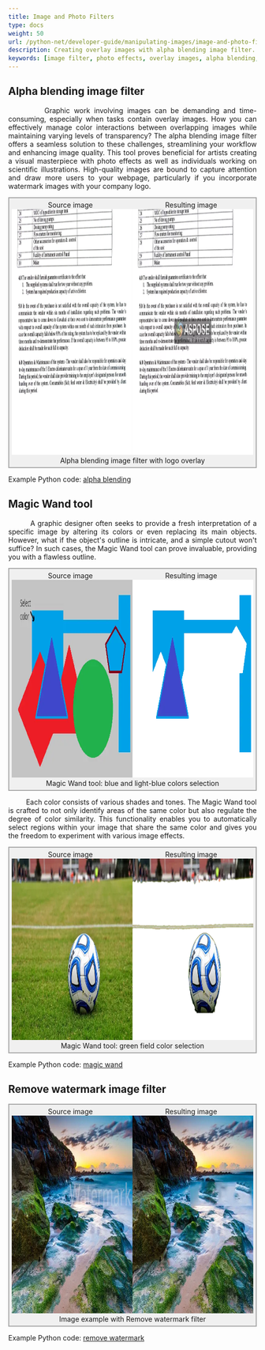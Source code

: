```yaml
---
title: Image and Photo Filters
type: docs
weight: 50
url: /python-net/developer-guide/manipulating-images/image-and-photo-filters/
description: Creating overlay images with alpha blending image filter. Watermark image with company logo. Magic Wand tool for color selection.
keywords: [image filter, photo effects, overlay images, alpha blending, image effect, blending image, watermark images, magic wand, color selection]
---
```


<style>
   .frame {
    border: 2px solid darkgray;
    padding: 5px;
    margin: 0 auto;
    background: #f0f0f0;
    align-items: center;
   }
   .frame figcaption {
    margin: 0 auto;
    display: flex;
    flex-direction: row;
    justify-content: center;
   }
   .container {
   display: flex;
   flex-direction: row;
   align-items: center;
   justify-content: space-around;
   }
</style>

## Alpha blending image filter

<p align='justify'>
&nbsp;&nbsp;&nbsp;&nbsp;&nbsp;&nbsp;&nbsp;&nbsp;
Graphic work involving images can be demanding and time-consuming, especially when tasks contain overlay images. How you can effectively manage color interactions between overlapping images while maintaining varying levels of transparency? The alpha blending image filter offers a seamless solution to these challenges, streamlining your workflow and enhancing image quality. This tool proves beneficial for artists creating a visual masterpiece with photo effects as well as individuals working on scientific illustrations. High-quality images are bound to capture attention and draw more users to your webpage, particularly if you incorporate watermark images with your company logo.
</p>

<figure class="frame">
<div class="container"><div>Source image</div><div>Resulting image</div></div>
<div class="container">
    <div>
        <img src="./images/sample.webp" alt="Original image" width="640" height="497"/>
    </div>
    <div>
        <img src="./images/blended_out.webp" alt="Alpha blending filter with company logo overlay" width="640" height="497"/>
    </div>
</div>
<figcaption>Alpha blending image filter with logo overlay</figcaption>
</figure>

Example Python code: [alpha blending](alpha-blending-image-filter)


## Magic Wand tool

<p align='justify'>
&nbsp;&nbsp;&nbsp;&nbsp;&nbsp;&nbsp;&nbsp;&nbsp;
A graphic designer often seeks to provide a fresh interpretation of a specific image by altering its colors or even replacing its main objects. However, what if the object's outline is intricate, and a simple cutout won't suffice? In such cases, the Magic Wand tool can prove invaluable, providing you with a flawless outline.
</p>

<figure class="frame">
<div class="container"><div>Source image</div><div>Resulting image</div></div>
<div class="container">
    <div>
        <img src="./images/sample_magic_wand_light_blue.webp" alt="Magic Wand tool original image" width="600" height="400"/>
    </div>
    <div>
        <img src="./images/sample_magic_wand_python.webp" alt="Magic Wand tool blue and light-blue colors selection" width="600" height="400"/>
    </div>
</div>
<figcaption>Magic Wand tool: blue and light-blue colors selection</figcaption>
</figure>

<p align='justify'>
&nbsp;&nbsp;&nbsp;&nbsp;&nbsp;&nbsp;&nbsp;&nbsp;
Each color consists of various shades and tones. The Magic Wand tool is crafted to not only identify areas of the same color but also regulate the degree of color similarity. This functionality enables you to automatically select regions within your image that share the same color and gives you the freedom to experiment with various image effects.
</p>

<figure class="frame">
<div class="container"><div>Source image</div><div>Resulting image</div></div>
<div class="container">
    <div>
        <img src="./images/sample_ball.webp" alt="Magic Wand tool original image" width="640" height="367"/>
    </div>
    <div>
        <img src="./images/magic_wand_python.webp" alt="Magic wand tool green field color selection" width="640" height="367"/>
    </div>
</div>
<figcaption>Magic Wand tool: green field color selection</figcaption>
</figure>

Example Python code: [magic wand](magic-wand-filter/)

## Remove watermark image filter

<figure class="frame">
<div class="container"><div>Source image</div><div>Resulting image</div></div>
<div class="container">
    <div>
        <img src="./images/shore_watermark.webp" alt="Image sample with watermark" width="640" height="400"/>
    </div>
    <div>
        <img src="./images/shore_watermark_removed.webp" alt="Image after watermark removed" width="640" height="400"/>
    </div>
</div>
<figcaption>Image example with Remove watermark filter</figcaption>
</figure>

Example Python code: [remove watermark](remove-watermark-filter/)
